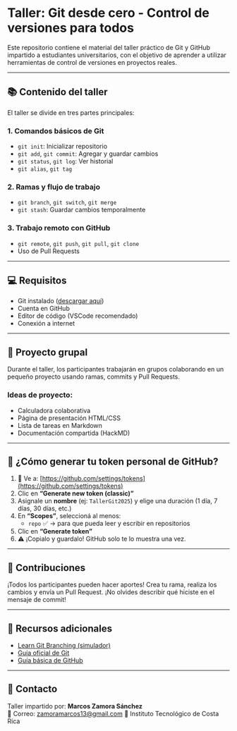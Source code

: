 # Taller: Git desde cero - Control de versiones para todos

Este repositorio contiene el material del taller práctico de Git y GitHub impartido a estudiantes universitarios, con el objetivo de aprender a utilizar herramientas de control de versiones en proyectos reales.

---

## 📚 Contenido del taller

El taller se divide en tres partes principales:

### 1. Comandos básicos de Git
- `git init`: Inicializar repositorio
- `git add`, `git commit`: Agregar y guardar cambios
- `git status`, `git log`: Ver historial
- `git alias`, `git tag`

### 2. Ramas y flujo de trabajo
- `git branch`, `git switch`, `git merge`
- `git stash`: Guardar cambios temporalmente

### 3. Trabajo remoto con GitHub
- `git remote`, `git push`, `git pull`, `git clone`
- Uso de Pull Requests

---

## 💻 Requisitos

- Git instalado ([descargar aquí](https://git-scm.com/downloads))
- Cuenta en GitHub
- Editor de código (VSCode recomendado)
- Conexión a internet

---

## 🧪 Proyecto grupal

Durante el taller, los participantes trabajarán en grupos colaborando en un pequeño proyecto usando ramas, commits y Pull Requests.

### Ideas de proyecto:
- Calculadora colaborativa
- Página de presentación HTML/CSS
- Lista de tareas en Markdown
- Documentación compartida (HackMD)

---

## 🔐 ¿Cómo generar tu token personal de GitHub?

1. 🔗 Ve a: [https://github.com/settings/tokens](https://github.com/settings/tokens)
2. Clic en **“Generate new token (classic)”**
3. Asignale un **nombre** (ej: `TallerGit2025`) y elige una duración (1 día, 7 días, 30 días, etc.)
4. En **“Scopes”**, seleccioná al menos:
   - `repo` ✅ → para que pueda leer y escribir en repositorios
5. Clic en **“Generate token”**
6. ⚠️ ¡Copialo y guardalo! GitHub solo te lo muestra una vez.

---

## 🤝 Contribuciones

¡Todos los participantes pueden hacer aportes! Crea tu rama, realiza los cambios y envía un Pull Request. ¡No olvides describir qué hiciste en el mensaje de commit!

---

## 📌 Recursos adicionales

- [Learn Git Branching (simulador)](https://learngitbranching.js.org/)
- [Guía oficial de Git](https://git-scm.com/doc)
- [Guía básica de GitHub](https://docs.github.com/en/get-started)

---

## 📧 Contacto

Taller impartido por: **Marcos Zamora Sánchez**  
📩 Correo: zamoramarcos13@gmail.com
🏫 Instituto Tecnológico de Costa Rica

##
